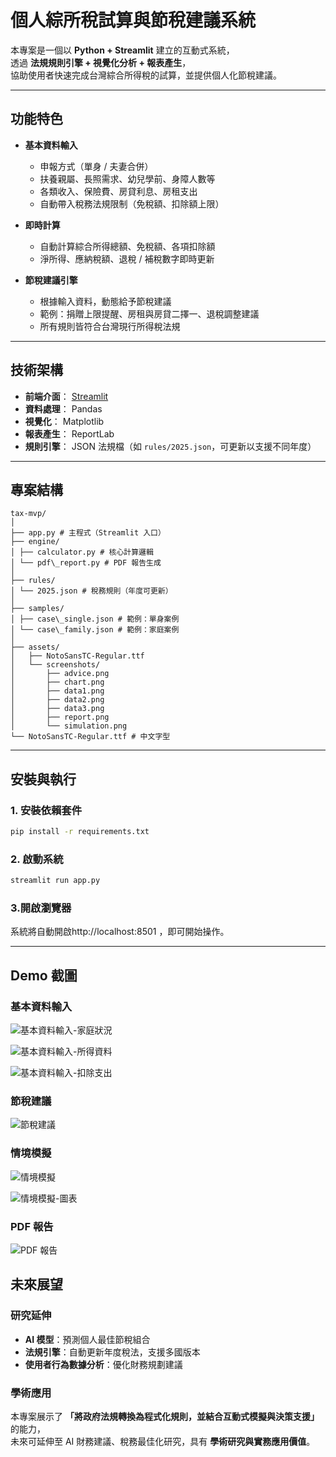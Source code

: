 # 個人綜所稅試算與節稅建議系統

本專案是一個以 **Python + Streamlit** 建立的互動式系統，  
透過 **法規規則引擎 + 視覺化分析 + 報表產生**，  
協助使用者快速完成台灣綜合所得稅的試算，並提供個人化節稅建議。

---

## 功能特色

- **基本資料輸入**  
  - 申報方式（單身 / 夫妻合併）  
  - 扶養親屬、長照需求、幼兒學前、身障人數等  
  - 各類收入、保險費、房貸利息、房租支出  
  - 自動帶入稅務法規限制（免稅額、扣除額上限）

- **即時計算**  
  - 自動計算綜合所得總額、免稅額、各項扣除額  
  - 淨所得、應納稅額、退稅 / 補稅數字即時更新

- **節稅建議引擎**  
  - 根據輸入資料，動態給予節稅建議  
  - 範例：捐贈上限提醒、房租與房貸二擇一、退稅調整建議  
  - 所有規則皆符合台灣現行所得稅法規




---



## 技術架構

- **前端介面**： [Streamlit](https://streamlit.io/)  
- **資料處理**： Pandas  
- **視覺化**： Matplotlib  
- **報表產生**： ReportLab  
- **規則引擎**： JSON 法規檔（如 `rules/2025.json`，可更新以支援不同年度）




---



## 專案結構


```
tax-mvp/
│
├── app.py # 主程式（Streamlit 入口）
├── engine/
│ ├── calculator.py # 核心計算邏輯
│ └── pdf\_report.py # PDF 報告生成
│
├── rules/
│ └── 2025.json # 稅務規則（年度可更新）
│
├── samples/
│ ├── case\_single.json # 範例：單身案例
│ └── case\_family.json # 範例：家庭案例
│
├── assets/
│   ├── NotoSansTC-Regular.ttf 
│   └── screenshots/       
│       ├── advice.png
│       ├── chart.png      
│       ├── data1.png
│       ├── data2.png
│       ├── data3.png
│       ├── report.png
│       └── simulation.png
└── NotoSansTC-Regular.ttf # 中文字型
```


---



##  安裝與執行

### 1. 安裝依賴套件
```bash
pip install -r requirements.txt
```

### 2. 啟動系統
```bash
streamlit run app.py
```

### 3.開啟瀏覽器

系統將自動開啟http://localhost:8501 ，即可開始操作。



---



##  Demo 截圖



### 基本資料輸入

![基本資料輸入-家庭狀況](assets/screenshots/data1.png)

![基本資料輸入-所得資料](assets/screenshots/data2.png)

![基本資料輸入-扣除支出](assets/screenshots/data3.png)



### 節稅建議

![節稅建議](assets/screenshots/advice.png)



### 情境模擬

![情境模擬](assets/screenshots/simulation.png)

![情境模擬-圖表](assets/screenshots/chart.png)



### PDF 報告

![PDF 報告](assets/screenshots/report.png)



##  未來展望

### 研究延伸
- **AI 模型**：預測個人最佳節稅組合  
- **法規引擎**：自動更新年度稅法，支援多國版本  
- **使用者行為數據分析**：優化財務規劃建議  

### 學術應用
本專案展示了 **「將政府法規轉換為程式化規則，並結合互動式模擬與決策支援」** 的能力，  
未來可延伸至 AI 財務建議、稅務最佳化研究，具有 **學術研究與實務應用價值**。











